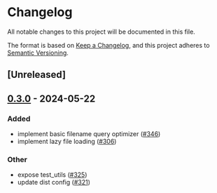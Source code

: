 # Changelog
All notable changes to this project will be documented in this file.

The format is based on [Keep a Changelog](https://keepachangelog.com/en/1.0.0/),
and this project adheres to [Semantic Versioning](https://semver.org/spec/v2.0.0.html).

## [Unreleased]

## [0.3.0](https://github.com/jrcribb/gritql/compare/grit-pattern-matcher-v0.2.0...grit-pattern-matcher-v0.3.0) - 2024-05-22

### Added
- implement basic filename query optimizer ([#346](https://github.com/jrcribb/gritql/pull/346))
- implement lazy file loading ([#306](https://github.com/jrcribb/gritql/pull/306))

### Other
- expose test_utils ([#325](https://github.com/jrcribb/gritql/pull/325))
- update dist config ([#321](https://github.com/jrcribb/gritql/pull/321))
